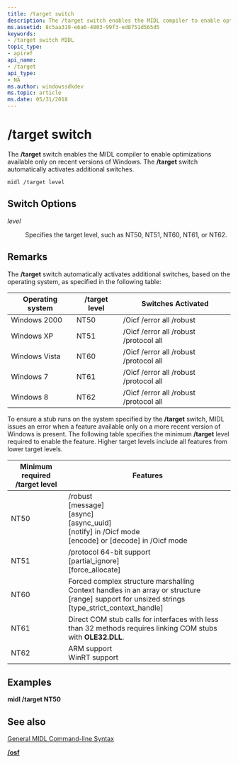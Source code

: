 ```yaml
---
title: /target switch
description: The /target switch enables the MIDL compiler to enable optimizations available only on recent versions of Windows. The /target switch automatically activates additional switches.
ms.assetid: 8c5aa319-e6a6-4803-99f3-ed8751d565d5
keywords:
- /target switch MIDL
topic_type:
- apiref
api_name:
- /target
api_type:
- NA
ms.author: windowssdkdev
ms.topic: article
ms.date: 05/31/2018
---
```


# /target switch

The **/target** switch enables the MIDL compiler to enable optimizations available only on recent versions of Windows. The **/target** switch automatically activates additional switches.

``` syntax
midl /target level
```

## Switch Options

<dl> <dt>

*level* 
</dt> <dd>

Specifies the target level, such as NT50, NT51, NT60, NT61, or NT62.

</dd> </dl>

## Remarks

The **/target** switch automatically activates additional switches, based on the operating system, as specified in the following table:



| Operating system | /target level | Switches Activated                     |
|------------------|---------------|----------------------------------------|
| Windows 2000     | NT50          | /Oicf /error all /robust               |
| Windows XP       | NT51          | /Oicf /error all /robust /protocol all |
| Windows Vista    | NT60          | /Oicf /error all /robust /protocol all |
| Windows 7        | NT61          | /Oicf /error all /robust /protocol all |
| Windows 8        | NT62          | /Oicf /error all /robust /protocol all |



 

To ensure a stub runs on the system specified by the **/target** switch, MIDL issues an error when a feature available only on a more recent version of Windows is present. The following table specifies the minimum **/target** level required to enable the feature. Higher target levels include all features from lower target levels.



| Minimum required /target level | Features                                                                                                                                                                                          |
|--------------------------------|---------------------------------------------------------------------------------------------------------------------------------------------------------------------------------------------------|
| NT50                           | /robust<br/> \[message\]<br/> \[async\]<br/> \[async\_uuid\]<br/> \[notify\] in /Oicf mode<br/> \[encode\] or \[decode\] in /Oicf mode<br/>                   |
| NT51                           | /protocol 64-bit support<br/> \[partial\_ignore\]<br/> \[force\_allocate\]<br/>                                                                                                 |
| NT60                           | Forced complex structure marshalling<br/> Context handles in an array or structure<br/> \[range\] support for unsized strings<br/> \[type\_strict\_context\_handle\]<br/> |
| NT61                           | Direct COM stub calls for interfaces with less than 32 methods requires linking COM stubs with **OLE32.DLL**.<br/>                                                                          |
| NT62                           | ARM support<br/> WinRT support<br/>                                                                                                                                                   |



 

## Examples

**midl /target NT50**

## See also

<dl> <dt>

[General MIDL Command-line Syntax](general-midl-command-line-syntax.md)
</dt> <dt>

[**/osf**](-osf.md)
</dt> </dl>

 

 





